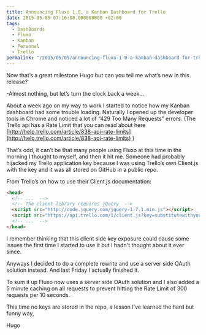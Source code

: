 ```yaml
---
title: Announcing Fluxo 1.0, a Kanban Dashboard for Trello
date: 2015-05-05 07:16:00.000000000 +02:00
tags:
  - DashBoards
  - Fluxo
  - Kanban
  - Personal
  - Trello
permalink: "/2015/05/05/announcing-fluxo-1-0-a-kanban-dashboard-for-trello/"
---
```


Now that’s a great milestone Hugo but can you tell me what’s new in this release?

-Almost nothing, but let’s turn the clock back a week…

About a week ago on my way to work I started to notice how my Kanban dashboard had some trouble loading. Naturally I opened up the developer tools in Chrome and noticed a lot of “429 Too Many Requests” errors. (The Trello api has a Rate Limit that you can read about here [http://help.trello.com/article/838-api-rate-limits](http://help.trello.com/article/838-api-rate-limits) )

That’s odd, it can’t be that many people using Fluxo at this time in the morning I thought to myself, and then it hit me. Someone had probably hijacked my Trello application key because I was using Trello’s own Client.js with the key and it was all stored on GitHub in a public repo.

From Trello’s on how to use their Client.js documentation:

```html
<head>
  <!-- ...  -->
  <!-- The client library requires jQuery  -->
  <script src="http://code.jquery.com/jquery-1.7.1.min.js"></script>
  <script src="https://api.trello.com/1/client.js?key=substitutewithyourapplicationkey"></script>
  <!-- ...  -->
</head>
```

I remember thinking that this client side key exposure could cause some issues the first time I started to use it but I hadn't thought about it ever since.

Anyways I decided to do a complete rewrite and use a server side OAuth solution instead. And last Friday I actually finished it.

To sum it up Fluxo now uses a server side OAuth solution and I also added a 5 minute caching on all requests to prevent hitting the Rate Limit of 300 requests per 10 seconds.

This time no keys are stored in the repo, a lesson I’ve learned the hard but funny way,

Hugo
